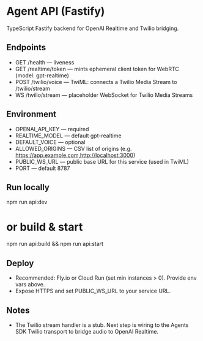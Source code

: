 # Agent API (Fastify)

TypeScript Fastify backend for OpenAI Realtime and Twilio bridging.

## Endpoints

- GET /health — liveness
- GET /realtime/token — mints ephemeral client token for WebRTC (model: gpt-realtime)
- POST /twilio/voice — TwiML: connects a Twilio Media Stream to /twilio/stream
- WS /twilio/stream — placeholder WebSocket for Twilio Media Streams

## Environment

- OPENAI_API_KEY — required
- REALTIME_MODEL — default gpt-realtime
- DEFAULT_VOICE — optional
- ALLOWED_ORIGINS — CSV list of origins (e.g. https://app.example.com,http://localhost:3000)
- PUBLIC_WS_URL — public base URL for this service (used in TwiML)
- PORT — default 8787

## Run locally

npm run api:dev
# or build & start
npm run api:build && npm run api:start

## Deploy

- Recommended: Fly.io or Cloud Run (set min instances > 0). Provide env vars above.
- Expose HTTPS and set PUBLIC_WS_URL to your service URL.

## Notes

- The Twilio stream handler is a stub. Next step is wiring to the Agents SDK Twilio transport to bridge audio to OpenAI Realtime.
